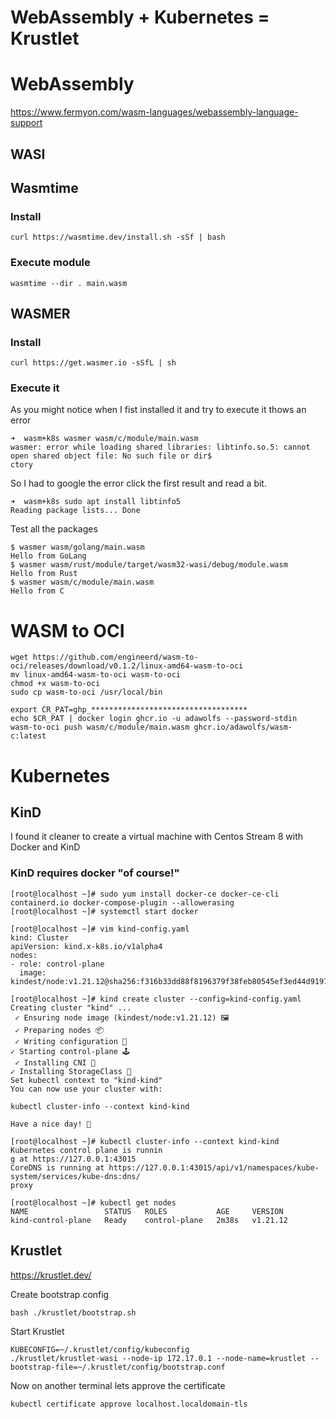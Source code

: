 # WebAssembly + Kubernetes = Krustlet

# WebAssembly
https://www.fermyon.com/wasm-languages/webassembly-language-support

## WASI

## Wasmtime

### Install
```
curl https://wasmtime.dev/install.sh -sSf | bash
```

### Execute module
```
wasmtime --dir . main.wasm
```
## WASMER
### Install
```
curl https://get.wasmer.io -sSfL | sh
```
### Execute it
As you might notice when I fist installed it and try to execute it thows an error
```
➜  wasm+k8s wasmer wasm/c/module/main.wasm            
wasmer: error while loading shared libraries: libtinfo.so.5: cannot open shared object file: No such file or dir$
ctory                                                                                           
```

So I had to google the error click the first result and read a bit.
```
➜  wasm+k8s sudo apt install libtinfo5 
Reading package lists... Done
```

Test all the packages
```
$ wasmer wasm/golang/main.wasm 
Hello from GoLang
$ wasmer wasm/rust/module/target/wasm32-wasi/debug/module.wasm 
Hello from Rust
$ wasmer wasm/c/module/main.wasm 
Hello from C
```

# WASM to OCI

```
wget https://github.com/engineerd/wasm-to-oci/releases/download/v0.1.2/linux-amd64-wasm-to-oci
mv linux-amd64-wasm-to-oci wasm-to-oci
chmod +x wasm-to-oci
sudo cp wasm-to-oci /usr/local/bin
```

```
export CR_PAT=ghp_***********************************
echo $CR_PAT | docker login ghcr.io -u adawolfs --password-stdin
wasm-to-oci push wasm/c/module/main.wasm ghcr.io/adawolfs/wasm-c:latest
```
# Kubernetes
## KinD
I found it cleaner to create a virtual machine with Centos Stream 8 with Docker and KinD

### KinD requires docker "of course!"
```
[root@localhost ~]# sudo yum install docker-ce docker-ce-cli containerd.io docker-compose-plugin --allowerasing
[root@localhost ~]# systemctl start docker
```

```
[root@localhost ~]# vim kind-config.yaml
kind: Cluster
apiVersion: kind.x-k8s.io/v1alpha4
nodes:
- role: control-plane
  image: kindest/node:v1.21.12@sha256:f316b33dd88f8196379f38feb80545ef3ed44d9197dca1bfd48bcb1583210207

```
```
[root@localhost ~]# kind create cluster --config=kind-config.yaml       
Creating cluster "kind" ...
 ✓ Ensuring node image (kindest/node:v1.21.12) 🖼
 ✓ Preparing nodes 📦                                                                             
 ✓ Writing configuration 📜                                                                        ✓ Starting control-plane 🕹️ 
 ✓ Installing CNI 🔌                                                                               ✓ Installing StorageClass 💾 
Set kubectl context to "kind-kind"
You can now use your cluster with: 

kubectl cluster-info --context kind-kind

Have a nice day! 👋
```
```
[root@localhost ~]# kubectl cluster-info --context kind-kind
Kubernetes control plane is runnin
g at https://127.0.0.1:43015
CoreDNS is running at https://127.0.0.1:43015/api/v1/namespaces/kube-system/services/kube-dns:dns/
proxy
```

```
[root@localhost ~]# kubectl get nodes
NAME                 STATUS   ROLES           AGE     VERSION
kind-control-plane   Ready    control-plane   2m38s   v1.21.12
```

## Krustlet
https://krustlet.dev/

Create bootstrap config
```
bash ./krustlet/bootstrap.sh
```

Start Krustlet
```
KUBECONFIG=~/.krustlet/config/kubeconfig
./krustlet/krustlet-wasi --node-ip 172.17.0.1 --node-name=krustlet --bootstrap-file=~/.krustlet/config/bootstrap.conf
```

Now on another terminal lets approve the certificate 
```
kubectl certificate approve localhost.localdomain-tls
```